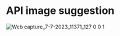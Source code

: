 # API image suggestion
![Web capture_7-7-2023_11371_127 0 0 1](https://github.com/lotsun/API-image-suggestion-/assets/50834895/709d802a-5211-4d96-ac1d-fd2fbe3d19b1)
